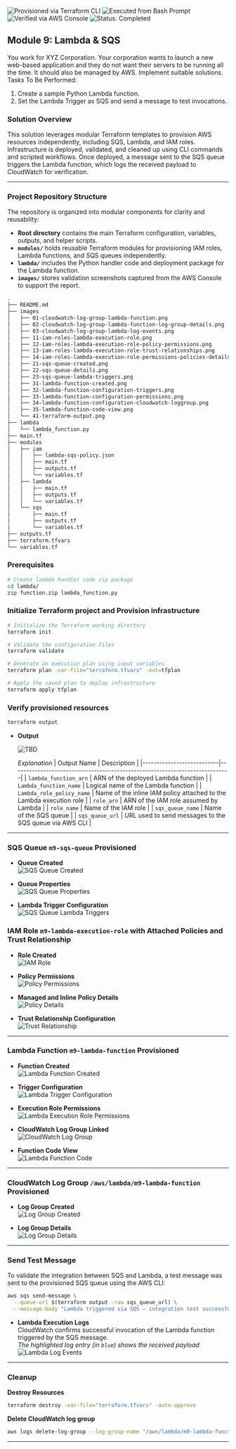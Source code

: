 ![Provisioned via Terraform CLI](https://img.shields.io/badge/Provisioned-Terraform%20CLI-blue?logo=terraform)
![Executed from Bash Prompt](https://img.shields.io/badge/Executed-Bash%20Prompt-green?logo=gnu-bash)
![Verified via AWS Console](https://img.shields.io/badge/Verified-AWS%20Console-yellow?logo=amazon-aws)
![Status: Completed](https://img.shields.io/badge/Status-Completed-brightgreen)

## Module 9: Lambda & SQS

You work for XYZ Corporation. Your corporation wants to launch a new web-based application and they do not want their servers to be running all the time. It should also be managed by AWS. Implement suitable solutions.  
Tasks To Be Performed:  
1. Create a sample Python Lambda function.  
2. Set the Lambda Trigger as SQS and send a message to test invocations.  

### Solution Overview

This solution leverages modular Terraform templates to provision AWS resources independently, including SQS, Lambda, and IAM roles. Infrastructure is deployed, validated, and cleaned up using CLI commands and scripted workflows. Once deployed, a message sent to the SQS queue triggers the Lambda function, which logs the received payload to CloudWatch for verification.

---
### Project Repository Structure

The repository is organized into modular components for clarity and reusability:

- **Root directory** contains the main Terraform configuration, variables, outputs, and helper scripts.
- **`modules/`** holds reusable Terraform modules for provisioning IAM roles, Lambda functions, and SQS queues independently.
- **`lambda/`** includes the Python handler code and deployment package for the Lambda function.
- **`images/`** stores validation screenshots captured from the AWS Console to support the report.

```bash
.
├── README.md
├── images
│   ├── 01-cloudwatch-log-group-lambda-function.png
│   ├── 02-cloudwatch-log-group-lambda-function-log-group-details.png
│   ├── 03-cloudwatch-log-group-lambda-log-events.png
│   ├── 11-iam-roles-lambda-execution-role.png
│   ├── 12-iam-roles-lambda-execution-role-policy-permissions.png
│   ├── 13-iam-roles-lambda-execution-role-trust-relationships.png
│   ├── 14-iam-roles-lambda-execution-role-permissions-policies-details-managed-and-inline.png
│   ├── 21-sqs-queue-created.png
│   ├── 22-sqs-queue-details.png
│   ├── 23-sqs-queue-lambda-triggers.png
│   ├── 31-lambda-function-created.png
│   ├── 32-lambda-function-configuration-triggers.png
│   ├── 33-lambda-function-configuration-permissions.png
│   ├── 34-lambda-function-configuration-cloudwatch-loggroup.png
│   ├── 35-lambda-function-code-view.png
│   └── 41-terraform-output.png
├── lambda
│   └── lambda_function.py
├── main.tf
├── modules
│   ├── iam
│   │   ├── lambda-sqs-policy.json
│   │   ├── main.tf
│   │   ├── outputs.tf
│   │   └── variables.tf
│   ├── lambda
│   │   ├── main.tf
│   │   ├── outputs.tf
│   │   └── variables.tf
│   └── sqs
│       ├── main.tf
│       ├── outputs.tf
│       └── variables.tf
├── outputs.tf
├── terraform.tfvars
└── variables.tf

```
### Prerequisites
```bash
# Create lambda handler code zip package
cd lambda/
zip function.zip lambda_function.py
```
### Initialize Terraform project and Provision infrastructure
```bash
# Initialize the Terraform working directory
terraform init

# Validate the configuration files
terraform validate

# Generate an execution plan using input variables
terraform plan -var-file="terraform.tfvars" -out=tfplan

# Apply the saved plan to deploy infrastructure
terraform apply tfplan
```

### Verify provisioned resources
```bash
terraform output
```
- **Output**  

  ![TBD](images/41-terraform-output.png)

  *Explanation*
  | Output Name               | Description                                                                 |
  |---------------------------|-----------------------------------------------------------------------------|
  | `lambda_function_arn`     | ARN of the deployed Lambda function |
  | `Lambda_function_name`    | Logical name of the Lambda function                 |
  | `Lambda_role_policy_name` | Name of the inline IAM policy attached to the Lambda execution role         |
  | `role_arn`                | ARN of the IAM role assumed by Lambda                                  |
  | `role_name`               | Name of the IAM role                                                |
  | `sqs_queue_name`          | Name of the SQS queue                                               |
  | `sqs_queue_url`           | URL used to send messages to the SQS queue via AWS CLI |

---

### SQS Queue `m9-sqs-queue` Provisioned

- **Queue Created**  
  ![SQS Queue Created](images/21-sqs-queue-created.png)

- **Queue Properties**  
  ![SQS Queue Properties](images/22-sqs-queue-details.png)

- **Lambda Trigger Configuration**  
  ![SQS Queue Lambda Triggers](images/23-sqs-queue-lambda-triggers.png)

### IAM Role `m9-lambda-execution-role` with Attached Policies and Trust Relationship

- **Role Created**  
  ![IAM Role](images/11-iam-roles-lambda-execution-role.png)

- **Policy Permissions**  
  ![Policy Permissions](images/12-iam-roles-lambda-execution-role-policy-permissions.png)

- **Managed and Inline Policy Details**  
  ![Policy Details](images/14-iam-roles-lambda-execution-role-permissions-policies-details-managed-and-inline.png)

- **Trust Relationship Configuration**  
  ![Trust Relationship](images/13-iam-roles-lambda-execution-role-trust-relationships.png)

---

### Lambda Function `m9-lambda-function` Provisioned

- **Function Created**  
  ![Lambda Function Created](images/31-lambda-function-created.png)

- **Trigger Configuration**  
  ![Lambda Trigger Configuration](images/32-lambda-function-configuration-triggers.png)

- **Execution Role Permissions**  
  ![Lambda Execution Role Permissions](images/33-lambda-function-configuration-permissions.png)

- **CloudWatch Log Group Linked**  
  ![CloudWatch Log Group](images/34-lambda-function-configuration-cloudwatch-loggroup.png)

- **Function Code View**  
  ![Lambda Function Code](images/35-lambda-function-code-view.png)


---

### CloudWatch Log Group `/aws/lambda/m9-lambda-function` Provisioned

- **Log Group Created**  
  ![Log Group Created](images/01-cloudwatch-log-group-lambda-function.png)

- **Log Group Details**  
  ![Log Group Details](images/02-cloudwatch-log-group-lambda-function-log-group-details.png)


---

### Send Test Message

To validate the integration between SQS and Lambda, a test message was sent to the provisioned SQS queue using the AWS CLI:

```bash
aws sqs send-message \
  --queue-url $(terraform output -raw sqs_queue_url) \
  --message-body "Lambda triggered via SQS — integration test successful!"
```

- **Lambda Execution Logs**  
  CloudWatch confirms successful invocation of the Lambda function triggered by the SQS message.  
  *The highlighted log entry (in `blue`) shows the received payload*  
  ![Lambda Log Events](images/03-cloudwatch-log-group-lambda-log-events.png)

---

### Cleanup

**Destroy Resources**
```bash
terraform destroy -var-file="terraform.tfvars" -auto-approve
```
**Delete CloudWatch log group**
```bash
aws logs delete-log-group --log-group-name "/aws/lambda/m9-lambda-function"
```
---
